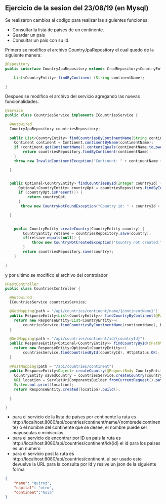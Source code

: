 ## Ejercicio de la sesion del 23/08/19 (en Mysql)

Se realizaron cambios al codigo para realizar las siguientes funciones:
- Consultar la lista de paises de un continente.
- Guardar un pais
- Consultar un pais con su Id.

Primero se modifico el archivo CountryJpaRepository el cual quedo de la siguiente manera:

```java
@Repository
public interface CountryJpaRepository extends CrudRepository<CountryEntity, Integer>{

	List<CountryEntity> findByContinent (String continentName);
	
}

```

Despues se modifico el archivo del servicio agregando las nuevas funcionalidades.

```Java
@Service
public class CountriesService implements ICountriesService {

  @Autowired
  CountryJpaRepository countriesRepository;
  
  public List<CountryEntity> findCountriesByContinentName(String continentName) {
    Continent continent = Continent.continentByName(continentName);
    if (continent.getContinentName().contentEquals(continentName.toLowerCase())){
    	return countriesRepository.findByContinent(continentName);
    }
    throw new InvalidContinentException("Continent: " + continentName + " does not exist.");

  }


  public Optional<CountryEntity> findCountriesById(Integer countryId) {
	  Optional<CountryEntity> countryOpt = countriesRepository.findById(countryId);
	  if (countryOpt.isPresent()) {
		  return countryOpt;
	  }
       throw new CountryNotFoundException("Country id: " + countryId + " does not exist.");

  }

	
	public CountryEntity createCountry(CountryEntity country) {
		CountryEntity retsave = countriesRepository.save(country);
		if(retsave.equals(null)) {
			throw new CountryNotCreatedException("Country not created.");	
		}
		return countriesRepository.save(country);
	}
	  
}
```

y por ultimo se modifico el archivo del controlador

```Java
@RestController
public class CountriesController {

  @Autowired
  ICountriesService countriesService;

  @GetMapping(path = "/api/countries/continent/name/{continentName}")
  public ResponseEntity<List<CountryEntity>> findCountryByContinent(@PathVariable String continentName) {
    return new ResponseEntity<List<CountryEntity>>(
        countriesService.findCountriesByContinentName(continentName), HttpStatus.OK);
  }
  
  @GetMapping(path = "/api/countries/continent/id/{countryId}")
  public ResponseEntity<Optional<CountryEntity>> findCountryById(@PathVariable Integer countryId) {
    return new ResponseEntity<Optional<CountryEntity>>(
        countriesService.findCountriesById(countryId), HttpStatus.OK);
  }
  
  @PostMapping(path = "/api/countries/continent")
  public ResponseEntity<Object> createCountry(@RequestBody CountryEntity country) {
	CountryEntity savedCountry = countriesService.createCountry(country);
	URI location = ServletUriComponentsBuilder.fromCurrentRequest().path("/id/{id}").buildAndExpand(savedCountry.getCountryId()).toUri();
	System.out.print(location);
	return ResponseEntity.created(location).build(); 
	
  }

}

```
- para el servicio de la lista de paises por continente la ruta es http://localhost:8080/api/countries/continent/name/{nombredelcontinente} o el nombre del continente que se desee, el nombre puede ser mayusculas o minisculas.
- para el servicio de encontrar por ID un pais la ruta es http://localhost:8080/api/countries/continent/id/{id} el id para los paises es un numero
- para el  servicio post la ruta es http://localhost:8080/api/countries/continent, al ser usado este devuelve la URL para la consulta por Id y resive un json de la siguiente forma

```Json
{
    "name": "quiroz",
    "capital": "otro",
    "continent":"Asia"
}

```
